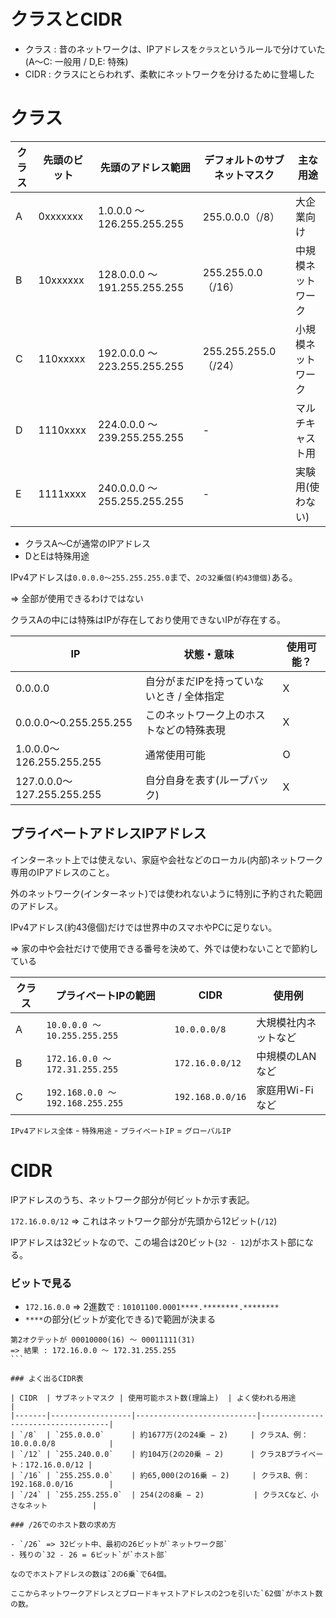 # クラスとCIDR

- クラス : 昔のネットワークは、IPアドレスを`クラス`というルールで分けていた(A～C: 一般用 / D,E: 特殊)
- CIDR : クラスにとらわれず、柔軟にネットワークを分けるために登場した

# クラス

| クラス | 先頭のビット | 先頭のアドレス範囲           | デフォルトのサブネットマスク | 主な用途           | 
|--------|--------------|------------------------------|------------------------------|--------------------|
| A      | 0xxxxxxx     | 1.0.0.0 ～ 126.255.255.255   | 255.0.0.0（/8）              | 大企業向け         |
| B      | 10xxxxxx     | 128.0.0.0 ～ 191.255.255.255 | 255.255.0.0（/16）           | 中規模ネットワーク |
| C      | 110xxxxx     | 192.0.0.0 ～ 223.255.255.255 | 255.255.255.0（/24）         | 小規模ネットワーク |
| D      | 1110xxxx     | 224.0.0.0 ～ 239.255.255.255 | -                            | マルチキャスト用   |
| E      | 1111xxxx     | 240.0.0.0 ～ 255.255.255.255 | -                            | 実験用(使わない)   |

- クラスA～Cが通常のIPアドレス
- DとEは特殊用途

IPv4アドレスは`0.0.0.0～255.255.255.0`まで、`2の32乗個(約43億個)`ある。

=> 全部が使用できるわけではない

クラスAの中には特殊はIPが存在しており使用できないIPが存在する。

| IP                         | 状態・意味                                | 使用可能？ |
|----------------------------|-------------------------------------------|------------|
| 0.0.0.0                    | 自分がまだIPを持っていないとき / 全体指定 | X          |
| 0.0.0.0～0.255.255.255     | このネットワーク上のホストなどの特殊表現  | X          |
| 1.0.0.0～126.255.255.255   | 通常使用可能                              | O          |
| 127.0.0.0～127.255.255.255 | 自分自身を表す(ループバック)              | X          |

## プライベートアドレスIPアドレス

インターネット上では使えない、家庭や会社などのローカル(内部)ネットワーク専用のIPアドレスのこと。

外のネットワーク(インターネット)では使われないように特別に予約された範囲のアドレス。

IPv4アドレス(約43億個)だけでは世界中のスマホやPCに足りない。

=> 家の中や会社だけで使用できる番号を決めて、外では使わないことで節約している

| クラス | プライベートIPの範囲             | CIDR            | 使用例               |
|--------|----------------------------------|-----------------|----------------------|
| A      | `10.0.0.0 ～ 10.255.255.255`     | `10.0.0.0/8`    | 大規模社内ネットなど |
| B      | `172.16.0.0 ～ 172.31.255.255`   | `172.16.0.0/12` | 中規模のLANなど      |
| C      | `192.168.0.0 ～ 192.168.255.255` | `192.168.0.0/16`| 家庭用Wi-Fiなど      |


`IPv4アドレス全体` - `特殊用途` - `プライベートIP` = `グローバルIP`

# CIDR

IPアドレスのうち、ネットワーク部分が何ビットか示す表記。

`172.16.0.0/12` => これはネットワーク部分が先頭から12ビット(`/12`)

IPアドレスは32ビットなので、この場合は20ビット(`32 - 12`)がホスト部になる。

### ビットで見る

- `172.16.0.0` => 2進数で : `10101100.0001****.********.********`
- `****`の部分(ビットが変化できる)で範囲が決まる

````
第2オクテットが 00010000(16) ～ 00011111(31)
=> 結果 : 172.16.0.0 ～ 172.31.255.255
```

### よく出るCIDR表

| CIDR  | サブネットマスク | 使用可能ホスト数(理論上)  | よく使われる用途                   |
|-------|------------------|---------------------------|------------------------------------|
| `/8`  | `255.0.0.0`      | 約1677万(2の24乗 − 2)     | クラスA、例：10.0.0.0/8            |
| `/12` | `255.240.0.0`    | 約104万(2の20乗 − 2)      | クラスBプライベート：172.16.0.0/12 |
| `/16` | `255.255.0.0`    | 約65,000(2の16乗 − 2)     | クラスB、例：192.168.0.0/16        |
| `/24` | `255.255.255.0`  | 254(2の8乗 − 2)           | クラスCなど、小さなネット          |

### /26でのホスト数の求め方

- `/26` => 32ビット中、最初の26ビットが`ネットワーク部`
- 残りの`32 - 26 = 6ビット`が`ホスト部`

なのでホストアドレスの数は`2の6乗`で64個。

ここからネットワークアドレスとブロードキャストアドレスの2つを引いた`62個`がホスト数の数。

